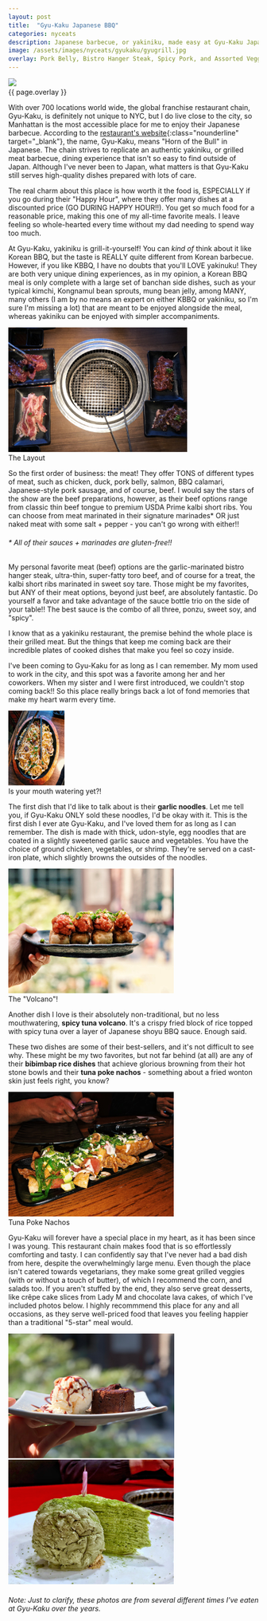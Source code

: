 ```yaml
---
layout: post
title:  "Gyu-Kaku Japanese BBQ"
categories: nyceats
description: Japanese barbecue, or yakiniku, made easy at Gyu-Kaku Japanese BBQ. My mom introduced me to this one, so it means even more.
image: /assets/images/nyceats/gyukaku/gyugrill.jpg
overlay: Pork Belly, Bistro Hanger Steak, Spicy Pork, and Assorted Veggie Packet
---
```

<div class="singleimagecontainer">
    <img src="{{ page.image }}" height="150px" class="image">
    <div class="singleimageoverlay">
        {{ page.overlay }}
    </div>
</div>

With over 700 locations world wide, the global franchise restaurant chain, Gyu-Kaku, is definitely not unique to NYC, but I do live close to the city, so Manhattan is the most accessible place for me to enjoy their Japanese barbecue. According to the [restaurant's website](https://www.gyu-kaku.com/){:class="nounderline" target="_blank"}, the name, Gyu-Kaku, means "Horn of the Bull" in Japanese. The chain strives to replicate an authentic yakiniku, or grilled meat barbecue, dining experience that isn't so easy to find outside of Japan. Although I've never been to Japan, what matters is that Gyu-Kaku still serves high-quality dishes prepared with lots of care.

The real charm about this place is how worth it the food is, ESPECIALLY if you go during their "Happy Hour", where they offer many dishes at a discounted price (GO DURING HAPPY HOUR!!). You get so much food for a reasonable price, making this one of my all-time favorite meals. I leave feeling so whole-hearted every time without my dad needing to spend way too much.

At Gyu-Kaku, yakiniku is grill-it-yourself! You can *kind of* think about it like Korean BBQ, but the taste is REALLY quite different from Korean barbecue. However, if you like KBBQ, I have no doubts that you'll LOVE yakinuku! They are both very unique dining experiences, as in my opinion, a Korean BBQ meal is only complete with a large set of banchan side dishes, such as your typical kimchi, Kongnamul bean sprouts, mung bean jelly, among MANY, many others (I am by no means an expert on either KBBQ or yakiniku, so I'm sure I'm missing a lot) that are meant to be enjoyed alongside the meal, whereas yakiniku can be enjoyed with simpler accompaniments.

<div class="singleimagecontainer">
    <img src="/assets/images/nyceats/gyukaku/gyukakulayout.jpg" height="250px" class="image">
    <div class="singleimageoverlay">The Layout</div>
</div>

So the first order of business: the meat! They offer TONS of different types of meat, such as chicken, duck, pork belly, salmon, BBQ calamari, Japanese-style pork sausage, and of course, beef. I would say the stars of the show are the beef preparations, however, as their beef options range from classic thin beef tongue to premium USDA Prime kalbi short ribs. You can choose from meat marinated in their signature marinades* OR just naked meat with some salt + pepper - you can't go wrong with either!!

###### * All of their sauces + marinades are gluten-free!!

My personal favorite meat (beef) options are the garlic-marinated bistro hanger steak, ultra-thin, super-fatty toro beef, and of course for a treat, the kalbi short ribs marinated in sweet soy tare. Those might be my favorites, but ANY of their meat options, beyond just beef, are absolutely fantastic. Do yourself a favor and take advantage of the sauce bottle trio on the side of your table!! The best sauce is the combo of all three, ponzu, sweet soy, and "spicy".

I know that as a yakiniku restaurant, the premise behind the whole place is their grilled meat. But the things that keep me coming back are their incredible plates of cooked dishes that make you feel so cozy inside.

I've been coming to Gyu-Kaku for as long as I can remember. My mom used to work in the city, and this spot was a favorite among her and her coworkers. When my sister and I were first introduced, we couldn't stop coming back!! So this place really brings back a lot of fond memories that make my heart warm every time.

<div class="singleimagecontainer">
    <img src="/assets/images/nyceats/gyukaku/garlicnoodles.JPG" height="150px" class="image">
    <div class="singleimageoverlay">Is your mouth watering yet?!</div>
</div>

The first dish that I'd like to talk about is their **garlic noodles**. Let me tell you, if Gyu-Kaku ONLY sold these noodles, I'd be okay with it. This is the first dish I ever ate Gyu-Kaku, and I've loved them for as long as I can remember. The dish is made with thick, udon-style, egg noodles that are coated in a slightly sweetened garlic sauce and vegetables. You have the choice of ground chicken, vegetables, or shrimp. They're served on a cast-iron plate, which slightly browns the outsides of the noodles.

<div class="singleimagecontainer">
    <img src="/assets/images/nyceats/gyukaku/tunariceportrait.jpg" height="250px" class="image">
    <div class="singleimageoverlay">The "Volcano"!</div>
</div>

Another dish I love is their absolutely non-traditional, but no less mouthwatering, **spicy tuna volcano**. It's a crispy fried block of rice topped with spicy tuna over a layer of Japanese shoyu BBQ sauce. Enough said.

These two dishes are some of their best-sellers, and it's not difficult to see why. These might be my two favorites, but not far behind (at all) are any of their **bibimbap rice dishes** that achieve glorious browning from their hot stone bowls and their **tuna poke nachos** - something about a fried wonton skin just feels right, you know?

<div class="singleimagecontainer">
    <img src="/assets/images/nyceats/gyukaku/wontonnachos.JPG" height="250px" class="image">
    <div class="singleimageoverlay">Tuna Poke Nachos</div>
</div>  

Gyu-Kaku will forever have a special place in my heart, as it has been since I was young. This restaurant chain makes food that is so effortlessly comforting and tasty. I can confidently say that I've never had a bad dish from here, despite the overwhelmingly large menu. Even though the place isn't catered towards vegetarians, they make some great grilled veggies (with or without a touch of butter), of which I recommend the corn, and salads too. If you aren't stuffed by the end, they also serve great desserts, like crêpe cake slices from Lady M and chocolate lava cakes, of which I've included photos below. I highly recommmend this place for any and all occasions, as they serve well-priced food that leaves you feeling happier than a traditional "5-star" meal would.

<div class="flex-container">
  <div class="flex-item">
        <img src="/assets/images/nyceats/gyukaku/lavagyu.jpg" height="250px" class="image">
  </div>
  <div class="flex-item">
        <img src="/assets/images/nyceats/gyukaku/crepecakebday.jpg" height="250px" class="image">
  </div>
</div>


###### Note: *Just to clarify, these photos are from several different times I've eaten at Gyu-Kaku over the years.*
